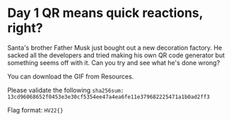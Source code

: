 # Day 1 QR means quick reactions, right?

Santa's brother Father Musk just bought out a new decoration factory. He sacked all the developers and tried making his own QR code generator but something seems off with it. Can you try and see what he's done wrong?

You can download the GIF from Resources.

Please validate the following ```sha256sum: 13cd96068652f0453e3e30cf5354ee47a4ea6fe11e379682225471a1b0ad2ff3```

Flag format: ```HV22{}```
